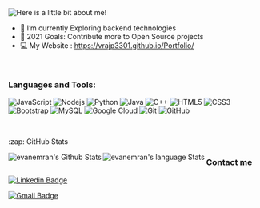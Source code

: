 <img src="https://github.com/vrajp3301/vrajp3301/blob/master/output-1.gif" style ="max-width=60%" alt="Here is a little bit about me!">

- 🌱 I’m currently Exploring backend technologies
- 🥅 2021 Goals: Contribute more to Open Source projects
- 💻 My Website : https://vrajp3301.github.io/Portfolio/

<br />

### Languages and Tools:

![JavaScript](https://img.shields.io/badge/-JavaScript-black?style=flat-square&logo=javascript)
![Nodejs](https://img.shields.io/badge/-Nodejs-black?style=flat-square&logo=Node.js)
![Python](https://img.shields.io/badge/-Python-black?style=flat-square&logo=Python)
![Java](https://img.shields.io/badge/-java-E34A86?style=flat-square&logo=java)
![C++](https://img.shields.io/badge/-C++-00599C?style=flat-square&logo=c)
![HTML5](https://img.shields.io/badge/-HTML5-E34F26?style=flat-square&logo=html5&logoColor=white)
![CSS3](https://img.shields.io/badge/-CSS3-1572B6?style=flat-square&logo=css3)
![Bootstrap](https://img.shields.io/badge/-Bootstrap-563D7C?style=flat-square&logo=bootstrap)
![MySQL](https://img.shields.io/badge/-MySQL-black?style=flat-square&logo=mysql)
![Google Cloud](https://img.shields.io/badge/Google%20Cloud-black?style=flat-square&logo=google-cloud)
![Git](https://img.shields.io/badge/-Git-black?style=flat-square&logo=git)
![GitHub](https://img.shields.io/badge/-GitHub-181717?style=flat-square&logo=github)


<br />

<p>
<summary>:zap: GitHub Stats</summary>
</p>

<img align="left" alt="evanemran's Github Stats" src="https://github-readme-stats.vercel.app/api?username=vrajp3301&show_icons=true&hide_border=true&hide=issues,contribs" />

<img align="left" alt="evanemran's language Stats" src="https://github-readme-stats.vercel.app/api/top-langs/?username=vrajp3301&show_icons=true&hide_border=true" />


### Contact me

[![Linkedin Badge](https://img.shields.io/badge/-vrajpatel-blue?style=flat-square&logo=Linkedin&logoColor=white&link=https://www.linkedin.com/in/vraj-patel/)](https://www.linkedin.com/in/vraj-patel/)

[![Gmail Badge](https://img.shields.io/badge/-vrajp3301@gmail.com-c14438?style=flat-square&logo=Gmail&logoColor=white&link=mailto:vrajp3301@gmail.com)](mailto:vrajp3301@gmail.com)

